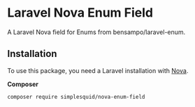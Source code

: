 # Laravel Nova Enum Field
A Laravel Nova field for Enums from bensampo/laravel-enum.

## Installation

To use this package, you need a Laravel installation with [Nova](https://nova.laravel.com).

**Composer**

```bash
composer require simplesquid/nova-enum-field
```
